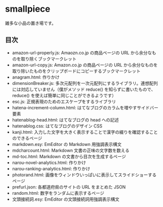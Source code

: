 # smallpiece
雑多な小品の置き場です。

## 目次
- amazon-url-properly.js: Amaozn.co.jp の商品ページの URL から余分なものを取り除くブックマークレット
- amazon-url-copy.js: Amazon.co.jp の商品ページの URL から余分なものを取り除いたものをクリップボードにコピーするブックマークレット
- anagram.html: 作りかけ
- dimensionBreaker.js: 多次元配列を一次元配列にするライブラリ。連想配列には対応していません（僕がメソッド reduce() を知らずに書いたもので、 reduce() を使えば簡単に同じことができるようです）
- esc.js: 正規表現のためのエスケープをするライブラリ
- hatena-increment-column.html: はてなブログのカラムを増やすサイドバー要素
- hatenablog-head.html: はてなブログの head への記述
- hatenablog.css: はてなブログのデザイン CSS 
- kanji.html: 入力した文字を大きく表示することで漢字の綴りを確認することのできるページ
- markdown.esy: EmEditor の Markdown 用強調表示構文
- mdcharcount.html: Markdown 文書の正味の文字数を数える
- md-toc.html: Markdown の文書から目次を生成するページ
- narou-novel-analytics.html: 作りかけ
- narou-ranking-analytics.html: 作りかけ
- photorand.html: 画像をウィンドウいっぱいに表示してスライドショーするページ
- prefurl.json: 各都道府県のサイトの URL をまとめた JSON 
- random.html: 数字をランダムに表示するページ
- 文頭接続詞.esy: EmEditor の文頭接続詞用強調表示構文
